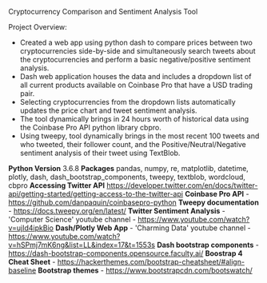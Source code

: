 Cryptocurrency Comparison and Sentiment Analysis Tool

Project Overview:
* Created a web app using python dash to compare prices between two cryptocurrencies side-by-side and simultaneously search tweets about the cryptocurrencies and perform a basic negative/positive sentiment analysis.
* Dash web application houses the data and includes a dropdown list of all current products available on Coinbase Pro that have a USD trading pair.
* Selecting cryptocurrencies from the dropdown lists automatically updates the price chart and tweet sentiment analysis.
* The tool dynamically brings in 24 hours worth of historical data using the Coinbase Pro API python library cbpro.
* Using tweepy, tool dynamically brings in the most recent 100 tweets and who tweeted, their follower count, and the Positive/Neutral/Negative sentiment analysis of their tweet using TextBlob.



**Python Version** 3.6.8
**Packages** pandas, numpy, re, matplotlib, datetime, plotly, dash, dash_bootstrap_components, tweepy, textblob, wordcloud, cbpro
**Accessing Twitter API** https://developer.twitter.com/en/docs/twitter-api/getting-started/getting-access-to-the-twitter-api
**Coinbase Pro API** - https://github.com/danpaquin/coinbasepro-python
**Tweepy documentation** - https://docs.tweepy.org/en/latest/
**Twitter Sentiment Analysis** - 'Computer Science' youtube channel - https://www.youtube.com/watch?v=ujId4ipkBio 
**Dash/Plotly Web App** - 'Charming Data' youtube channel - https://www.youtube.com/watch?v=hSPmj7mK6ng&list=LL&index=17&t=1553s 
**Dash bootstrap components** - https://dash-bootstrap-components.opensource.faculty.ai/ 
**Boostrap 4 Cheat Sheet** - https://hackerthemes.com/bootstrap-cheatsheet/#align-baseline
**Bootstrap themes** - https://www.bootstrapcdn.com/bootswatch/
